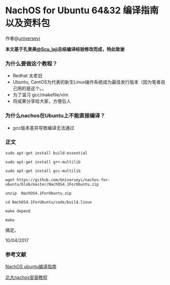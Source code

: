 # NachOS for Ubuntu 64&32 编译指南以及资料包
作者@[universeyi](https://github.com/Universeyi/)


**本文基于孔旻昊[@Scu\_laji](https://github.com/kongminhao)总结编译经验修改而成，特此致谢**
### 为什么要做这个教程？
* Redhat 太老旧
* Ubuntu, CentOS为代表的新生Linux操作系统成为最佳发行版本（因为笔者自己用的是这个。。
* 为了温习 gcc/makefile/vim
* 将成果分享给大家，方便后人
### 为什么nachos在Ubuntu上不能直接编译？
* gcc版本差异导致编译无法通过
### 正文
`sudo apt-get install build-essential`

`sudo apt-get install g++-multilib`

`sudo apt-get install gcc-multilib`

`wget https://github.com/Universeyi/nachos-for-ubuntu/blob/master/NachOS4.1ForUbuntu.zip`

`unzip  NachOS4.1ForUbuntu.zip`

`cd NachOS4.1ForUbuntu/code/build.linux `

`make depend`

`make`

搞定。

10/04/2017

### 参考文献
[NachOS ubuntu编译指南](http://sculaji.xyz/2017/03/19/NachOS-ubuntu%E7%BC%96%E8%AF%91%E6%8C%87%E5%8D%97/)

[北大nachos安装教程](http://bbs.pku6.edu.cn/v2/collection-read.php?path=groups%2FGROUP_1%2FCS%2FD7829C813%2FD70E7C759%2FM.1298895926.A)
